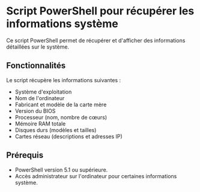 # Script PowerShell pour récupérer les informations système

Ce script PowerShell permet de récupérer et d'afficher des informations détaillées sur le système.

## Fonctionnalités

Le script récupère les informations suivantes :
- Système d'exploitation
- Nom de l'ordinateur
- Fabricant et modèle de la carte mère
- Version du BIOS
- Processeur (nom, nombre de cœurs)
- Mémoire RAM totale
- Disques durs (modèles et tailles)
- Cartes réseau (descriptions et adresses IP)

## Prérequis

- PowerShell version 5.1 ou supérieure.
- Accès administrateur sur l'ordinateur pour certaines informations système.
